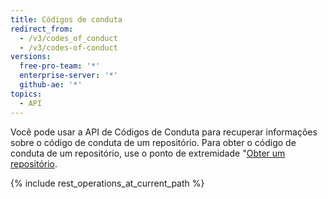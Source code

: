 ```yaml
---
title: Códigos de conduta
redirect_from:
  - /v3/codes_of_conduct
  - /v3/codes-of-conduct
versions:
  free-pro-team: '*'
  enterprise-server: '*'
  github-ae: '*'
topics:
  - API
---
```


Você pode usar a API de Códigos de Conduta para recuperar informações sobre o código de conduta de um repositório. Para obter o código de conduta de um repositório, use o ponto de extremidade "[Obter um repositório](/rest/reference/repos#get-a-repository).

{% include rest_operations_at_current_path %}
